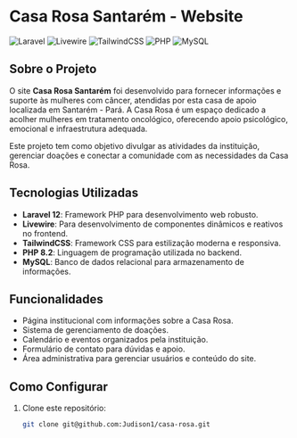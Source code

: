 # Casa Rosa Santarém - Website

![Laravel](https://img.shields.io/badge/Laravel-12.x-red)
![Livewire](https://img.shields.io/badge/Livewire-^3.x-blue)
![TailwindCSS](https://img.shields.io/badge/TailwindCSS-^4.x-teal)
![PHP](https://img.shields.io/badge/PHP-8.2-purple)
![MySQL](https://img.shields.io/badge/MySQL-8.x-orange)

## Sobre o Projeto

O site **Casa Rosa Santarém** foi desenvolvido para fornecer informações e suporte às mulheres com câncer, atendidas por esta casa de apoio localizada em Santarém - Pará. A Casa Rosa é um espaço dedicado a acolher mulheres em tratamento oncológico, oferecendo apoio psicológico, emocional e infraestrutura adequada.

Este projeto tem como objetivo divulgar as atividades da instituição, gerenciar doações e conectar a comunidade com as necessidades da Casa Rosa.

## Tecnologias Utilizadas

- **Laravel 12**: Framework PHP para desenvolvimento web robusto.
- **Livewire**: Para desenvolvimento de componentes dinâmicos e reativos no frontend.
- **TailwindCSS**: Framework CSS para estilização moderna e responsiva.
- **PHP 8.2**: Linguagem de programação utilizada no backend.
- **MySQL**: Banco de dados relacional para armazenamento de informações.

## Funcionalidades

- Página institucional com informações sobre a Casa Rosa.
- Sistema de gerenciamento de doações.
- Calendário e eventos organizados pela instituição.
- Formulário de contato para dúvidas e apoio.
- Área administrativa para gerenciar usuários e conteúdo do site.

## Como Configurar

1. Clone este repositório:
   ```bash
   git clone git@github.com:Judison1/casa-rosa.git
